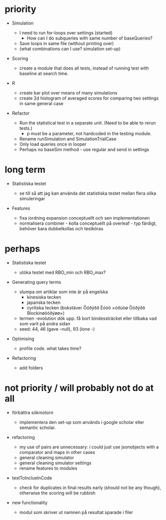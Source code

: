 
priority
========
* Simulation
   * I need to run for-loops over settings (started)
      * How can I do subqueries with same number of baseQueries?
   * Save loops in same file (without printing over)
   * (what combinations can I use? simulation set-up)

* Scoring
   * create a module that does all tests, instead of running test with baseline at search time.

* R
   * create bar plot over means of many simulations
   * create 2d histogram of averaged scores for comparing two settings in same general case

* Refactor
   * Run the statistical test in a separate unit. (Need to be able to rerun tests.)
      * p must be a parameter, not hardcoded in the testing module.
   * Rename runSimulation and SimulationTrialCase
   * Only load queries once in looper
   * Perhaps no baseSim method - use regular and send in settings
   
long term
=======
* Statistiska testet
   * se till så att jag kan använda det statistiska testet mellan flera olika simuleringar

* Features
   * fixa iordning expansion conceptuellt och sen implementationen
   * normalisera combiner - kolla conceptuellt på overleaf - typ färdigt, behöver bara dubbelkollas och testköras

perhaps
===
* Statistiska testet
   * utöka testet med RBO_min och RBO_max?
   
* Generating query terms
   * slumpa om artiklar som inte är på engelska
      * kinesiska tecken
      * japanska tecken
      * cyriliska tecken (bokstäver Ôóðýðð Èóóö ×óðúòø Ôóðýðð Blockinøöóðýøø×)
   * termen -evolution dök upp. få bort bindessträcket eller tillbaka vad som varit på andra sidan
   * seed: 44, 46 (gave -null), 93 (lone -)
   
* Optimising
   * profile code. what takes time?
   
* Refactoring
   * add folders
   
not priority / will probably not do at all
===

* förbättra sökmotorn
   * implementera den set-up som används i google scholar eller semantic scholar.

* refactoring
   * my use of pairs are unnecessary: i could just use jsonobjects with a comparator and maps in other cases
   * general cleaning simulator
   * general cleaning simulator settings
   * rename features to modules

* testToInclueInCode
   * check for duplicates in final results early (should not be any though), otherwise the scoring will be rubbish

* new functionality
   * modul som skriver ut namnen på resultat sparade i filer

